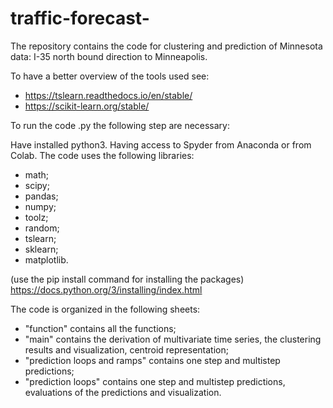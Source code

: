 # traffic-forecast-
The repository contains the code for clustering and prediction of Minnesota data: I-35 north bound direction to Minneapolis. 

To have a better overview of the tools used see:
- https://tslearn.readthedocs.io/en/stable/
- https://scikit-learn.org/stable/

To run the code .py the following step are necessary:

Have installed python3.
Having access to Spyder  from Anaconda or from Colab.
The code uses the following libraries:
- math;
- scipy;
- pandas;
- numpy;
- toolz;
- random;
- tslearn; 
- sklearn;
- matplotlib.

(use the pip install command for installing the packages)
https://docs.python.org/3/installing/index.html

The code is organized in the following sheets:
- "function" contains all the functions; 
- "main" contains the derivation of multivariate time series, the clustering results and visualization, centroid representation;
- "prediction loops and ramps" contains one step and multistep predictions;
- "prediction loops" contains one step and multistep predictions, evaluations of the predictions and visualization.
